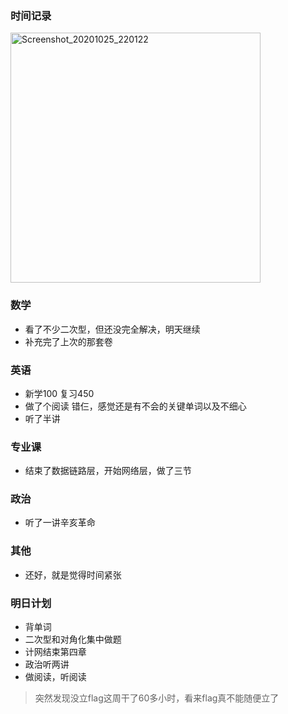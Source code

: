 ### 时间记录

<img src="https://raw.githubusercontent.com/Kong-PR/Typora-picture/master/img/Screenshot_20201025_220122.jpg" alt="Screenshot_20201025_220122" width=400 />

### 数学

- 看了不少二次型，但还没完全解决，明天继续
- 补充完了上次的那套卷

### 英语

- 新学100 复习450
- 做了个阅读 错仨，感觉还是有不会的关键单词以及不细心
- 听了半讲

### 专业课

- 结束了数据链路层，开始网络层，做了三节

### 政治

- 听了一讲辛亥革命

### 其他

- 还好，就是觉得时间紧张

### 明日计划

- 背单词
- 二次型和对角化集中做题
- 计网结束第四章
- 政治听两讲
- 做阅读，听阅读

> 突然发现没立flag这周干了60多小时，看来flag真不能随便立了